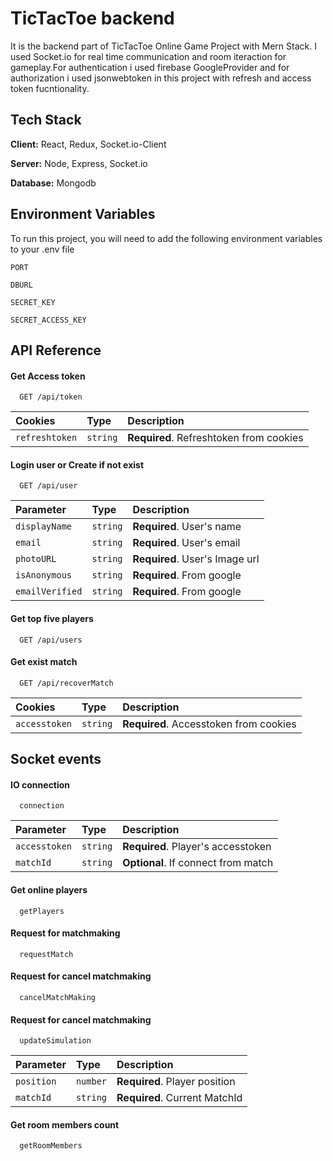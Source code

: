 # TicTacToe backend

It is the backend part of TicTacToe Online Game Project with Mern Stack.
I used Socket.io for real time communication and room iteraction for gameplay.For authentication i used firebase GoogleProvider and for authorization i used jsonwebtoken in this project with refresh and access token fucntionality.

## Tech Stack

**Client:** React, Redux, Socket.io-Client

**Server:** Node, Express, Socket.io

**Database:** Mongodb

## Environment Variables

To run this project, you will need to add the following environment variables to your .env file

`PORT`

`DBURL`

`SECRET_KEY`

`SECRET_ACCESS_KEY`

## API Reference

#### Get Access token

```http
  GET /api/token
```

| Cookies        | Type     | Description                             |
| :------------- | :------- | :-------------------------------------- |
| `refreshtoken` | `string` | **Required**. Refreshtoken from cookies |

#### Login user or Create if not exist

```http
  GET /api/user
```

| Parameter       | Type     | Description                    |
| :-------------- | :------- | :----------------------------- |
| `displayName`   | `string` | **Required**. User's name      |
| `email`         | `string` | **Required**. User's email     |
| `photoURL`      | `string` | **Required**. User's Image url |
| `isAnonymous`   | `string` | **Required**. From google      |
| `emailVerified` | `string` | **Required**. From google      |

#### Get top five players

```http
  GET /api/users
```

#### Get exist match

```http
  GET /api/recoverMatch
```

| Cookies       | Type     | Description                            |
| :------------ | :------- | :------------------------------------- |
| `accesstoken` | `string` | **Required**. Accesstoken from cookies |

## Socket events

#### IO connection

```socket
  connection
```

| Parameter     | Type     | Description                         |
| :------------ | :------- | :---------------------------------- |
| `accesstoken` | `string` | **Required**. Player's accesstoken  |
| `matchId`     | `string` | **Optional**. If connect from match |

#### Get online players

```socket
  getPlayers
```

#### Request for matchmaking

```socket
  requestMatch
```

#### Request for cancel matchmaking

```socket
  cancelMatchMaking
```

#### Request for cancel matchmaking

```socket
  updateSimulation
```

| Parameter  | Type     | Description                   |
| :--------- | :------- | :---------------------------- |
| `position` | `number` | **Required**. Player position |
| `matchId`  | `string` | **Required**. Current MatchId |

#### Get room members count

```socket
  getRoomMembers
```
